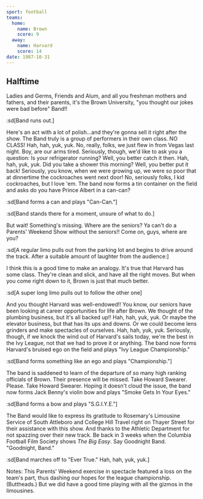```yaml
---
sport: football
teams:
  home:
    name: Brown
    score: 9
  away:
    name: Harvard
    score: 14
date: 1987-10-31
---
```


## Halftime

Ladies and Germs, Friends and Alum, and all you freshman mothers and fathers, and their parents, it's the Brown University, "you thought our jokes were bad before" Band!!

:sd[Band runs out.]

Here's an act with a lot of polish...and they're gonna sell it right after the show. The Band truly is a group of performers in their own class. NO CLASS! Hah, hah, yuk, yuk. No, really, folks, we just flew in from Vegas last night. Boy, are our arms tired. Seriously, though, we'd like to ask you a question: Is your refrigerator running? Well, you better catch it then. Hah, hah, yuk, yuk. Did you take a shower this morning? Well, you better put it back! Seriously, you know, when we were growing up, we were so poor that at dinnertime the cockroaches went next door! No, seriously folks, I kid cockroaches, but I love 'em. The band now forms a tin container on the field and asks do you have Prince Albert in a can-can?

:sd[Band forms a can and plays "Can-Can."]

:sd[Band stands there for a moment, unsure of what to do.]

But wait! Something's missing. Where are the seniors? Ya can't do a Parents' Weekend Show without the seniors!! Come on, guys, where are you?

:sd[A regular limo pulls out from the parking lot and begins to drive around the track. After a suitable amount of laughter from the audience:]

I think this is a good time to make an analogy. It's true that Harvard has some class. They're clean and slick, and have all the right moves. But when you come right down to it, Brown is just that much better.

:sd[A super long limo pulls out to follow the other one]

And you thought Harvard was well-endowed!! You know, our seniors have been looking at career opportunities for life after Brown. We thought of the plumbing business, but it's all backed up!! Hah, hah, yuk, yuk. Or maybe the elevator business, but that has its ups and downs. Or we could become lens grinders and make spectacles of ourselves. Hah, hah, yuk, yuk. Seriously, though, if we knock the wind out of Harvard's sails today, we're the best in the Ivy League, not that we had to prove it or anything. The band now forms Harvard's bruised ego on the field and plays "Ivy League Championship."

:sd[Band forms something like an ego and plays "Championship."]

The band is saddened to learn of the departure of so many high ranking officials of Brown. Their presence will be missed. Take Howard Swearer. Please. Take Howard Swearer. Hoping it doesn't cloud the issue, the band now forms Jack Benny's violin bow and plays "Smoke Gets In Your Eyes."

:sd[Band forms a bow and plays "S.G.I.Y.E."]

The Band would like to express its gratitude to Rosemary's Limousine Service of South Attleboro and College Hill Travel right on Thayer Street for their assistance with this show. And thanks to the Athletic Department for not spazzing over their new track. Be back in 3 weeks when the Columbia Football Film Society shows _The Big Easy_. Say Goodnight Band. "Goodnight, Band."

:sd[Band marches off to "Ever True." Hah, hah, yuk, yuk.]

Notes: This Parents' Weekend exercise in spectacle featured a loss on the team's part, thus dashing our hopes for the league championship. (Buttheads.) But we did have a good time playing with all the gizmos in the limousines.
